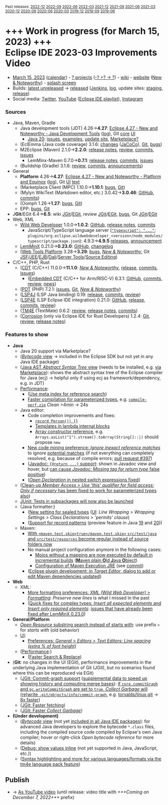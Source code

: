 <sup>Past releases:
[2022-12](https://github.com/howlger/Eclipse-IDE-improvements-videos/tree/2022-12)
[2022-09](https://github.com/howlger/Eclipse-IDE-improvements-videos/tree/2022-09)
[2022-06](https://github.com/howlger/Eclipse-IDE-improvements-videos/tree/2022-06)
[2022-03](https://github.com/howlger/Eclipse-IDE-improvements-videos/tree/2022-03)
[2021-12](https://github.com/howlger/Eclipse-IDE-improvements-videos/tree/2021-12)
[2021-09](https://github.com/howlger/Eclipse-IDE-improvements-videos/tree/2021-09)
[2021-06](https://github.com/howlger/Eclipse-IDE-improvements-videos/tree/2021-06)
[2021-03](https://github.com/howlger/Eclipse-IDE-improvements-videos/tree/2021-03)
[2020-12](https://github.com/howlger/Eclipse-IDE-improvements-videos/tree/2020-12)
[2020-09](https://github.com/howlger/Eclipse-IDE-improvements-videos/tree/2020-09)
[2020-06](https://github.com/howlger/Eclipse-IDE-improvements-videos/tree/2020-06)
[2020-03](https://github.com/howlger/Eclipse-IDE-improvements-videos/tree/2020-03)
[2019-12](https://github.com/howlger/Eclipse-IDE-improvements-videos/tree/2019-12)
[2019-09](https://github.com/howlger/Eclipse-IDE-improvements-videos/tree/2019-09)
[2019-06](https://github.com/howlger/Eclipse-IDE-improvements-videos/tree/2019-06)
</sup>

# +++ Work in progress (for March 15, 2023) +++<br>Eclipse IDE 2023-03 Improvements Video

* [March 15, 2023](https://calendar.google.com/calendar/event?eid=Mjcwc2Y1b2xubm85N3FoZjR1M2o5anI2NnYgZ2NoczdubTRudnBtODM3NDY5ZGRqOXRqbGtAZw&ctz=Europe/Berlin) ([calendar](https://calendar.google.com/calendar/embed?src=gchs7nm4nvpm837469ddj9tjlk@group.calendar.google.com&ctz=Europe/Berlin)) - [? projects](https://projects.eclipse.org/releases/2023-03) ([-? +? → ?](projects_diff.txt)) - [wiki](https://wiki.eclipse.org/Category:SimRel-2023-03) - [website](https://eclipse.org/eclipseide/2022-12) ([New & Noteworthy](https://eclipse.org/eclipseide/2023-03/noteworthy)) - [splash screen](https://bugs.eclipse.org/bugs/show_bug.cgi?id=575781)
* Builds: [latest unreleased](https://download.eclipse.org/technology/epp/staging/) → [released](https://download.eclipse.org/technology/epp/downloads/release/2023-03/) ([Jenkins](https://ci.eclipse.org/packaging/job/simrel.epp-tycho-build), [log](https://git.eclipse.org/c/simrel/org.eclipse.simrel.build.git/log/), update sites: [staging](https://download.eclipse.org/staging/2023-03), [release](http://download.eclipse.org/releases/2022-12))
* Social media: [Twitter](http://twitter.com/EclipseJavaIDE), [YouTube](https://www.youtube.com/user/EclipseFdn) ([Eclipse IDE playlist](https://www.youtube.com/playlist?list=PLy7t4z5SYNaSNjL60ofpwVhfA7mOF3Pgk)), [Instagram](https://www.instagram.com/eclipsejavaide)


### Sources

* Java, Maven, Gradle
    * Java development tools (JDT) 4.26→**4.27**: [Eclipse 4.27 - New and Noteworthy - Java Development Tools](https://www.eclipse.org/eclipse/news/4.27/jdt.php) ([log](https://github.com/eclipse-platform/www.eclipse.org-eclipse-news/commits/master/4.27/jdt.html)), Git [core](https://github.com/eclipse-jdt/eclipse.jdt.core/commits/master) [UI](https://github.com/eclipse-jdt/eclipse.jdt.ui/commits/master)
        * [Java 20](https://jdk.java.net/20/): [issues](https://github.com/eclipse-jdt/eclipse.jdt.core/milestone/20?closed=1), [examples](https://wiki.eclipse.org/Java20/Examples), [update site](https://download.eclipse.org/eclipse/updates/4.27-P-builds/P20230202-0830/), [Marketplace?](https://marketplace.eclipse.org/search/site/Java%252020)
    * (EclEmma (Java code coverage) 3.1.6: [changes](https://www.eclemma.org/changes.html) ([JaCoCo](https://www.jacoco.org/jacoco/trunk/doc/changes.html)), [Git](https://github.com/eclipse/eclemma/commits/master), [bugs](https://bugs.eclipse.org/bugs/buglist.cgi?product=Eclemma&query_format=advanced&order=changeddate%20DESC))
    * M2Eclipse (Maven) 2.1.0→**2.2.0**: [release notes](https://github.com/eclipse-m2e/m2e-core/blob/master/RELEASE_NOTES.md#220), [review](https://projects.eclipse.org/projects/technology.m2e/reviews/2.2.0-release-review), [commits](https://github.com/eclipse-m2e/m2e-core/compare/2.1.0...2.2.0), [issues](https://github.com/eclipse-m2e/m2e-core/issues?q=is%3Aissue+sort%3Aupdated-desc+is%3Aclosed)
        * LemMinx-Maven 0.7.0→**0.7.1**: [release notes](https://github.com/eclipse/lemminx-maven/releases/tag/0.7.0), [commits](https://github.com/eclipse/lemminx-maven/compare/0.7.0...0.7.1), [issues](https://github.com/eclipse/lemminx-maven/issues?q=is%3Aissue+sort%3Aupdated-desc+is%3Aclosed)
    * (Buildship (Gradle) 3.1.6: [review](https://projects.eclipse.org/projects/tools.buildship/releases/3.1.6), [commits](https://github.com/eclipse/buildship/commits/master), [announcements](https://discuss.gradle.org/tag/buildship-release))
* General
    * **Platform** 4.26→**4.27**: [Eclipse 4.27 - New and Noteworthy - Platform and Equinox](https://www.eclipse.org/eclipse/news/4.27/platform.php) ([log](https://github.com/eclipse-platform/www.eclipse.org-eclipse-news/commits/master/4.27/platform.html)), Git [UI](https://github.com/eclipse-platform/eclipse.platform.ui/commits/master) [text](https://github.com/eclipse-platform/eclipse.platform.text/commits/master)
    * (Marketplace Client (MPC) 1.10.0→**1.10.1**: [bugs](https://bugs.eclipse.org/bugs/buglist.cgi?product=MPC&query_format=advanced&order=changeddate%20DESC), [Git](https://git.eclipse.org/c/mpc/org.eclipse.epp.mpc.git/log/))
    * (Mylyn WikiText (Markdown editor, etc.) 3.0.42→**3.0.46**: [GitHub](https://github.com/eclipse-mylyn/org.eclipse.mylyn.docs), [commits](https://github.com/eclipse-mylyn/org.eclipse.mylyn.docs/compare/wikitext.core-3.0.44...wikitext.core-3.0.46))
    * (Oomph 1.26→**1.27**: [bugs](https://bugs.eclipse.org/bugs/buglist.cgi?product=Oomph&query_format=advanced&order=changeddate%20DESC), [Git](https://git.eclipse.org/c/oomph/org.eclipse.oomph.git/log/))
    * EPP: [bugs](https://bugs.eclipse.org/bugs/buglist.cgi?product=EPP&query_format=advanced&order=changeddate%20DESC), [Git](https://git.eclipse.org/c/epp/org.eclipse.epp.packages.git/log/)
* J**Git**/EGit 6.4→**6.5**: wiki [JGit](https://wiki.eclipse.org/JGit/New_and_Noteworthy/6.5)/[EGit](https://wiki.eclipse.org/EGit/New_and_Noteworthy/6.5), review [JGit](https://projects.eclipse.org/projects/technology.jgit/reviews/6.5.0-release-review)/[EGit](https://projects.eclipse.org/projects/technology.egit/reviews/6.5.0-release-review), [bugs](https://bugs.eclipse.org/bugs/buglist.cgi?product=EGit&product=JGit&query_format=advanced&order=changeddate%20DESC), Git [JGit](https://git.eclipse.org/c/jgit/jgit.git/log/)/[EGit](https://git.eclipse.org/c/egit/egit.git/log/)
* Web, XML
    * [Wild Web Developer](https://projects.eclipse.org/projects/tools.wildwebdeveloper) 1.0.0→**1.0.2**: [GitHub](https://github.com/eclipse/wildwebdeveloper), [release notes](https://github.com/eclipse/wildwebdeveloper/blob/master/RELEASE_NOTES.md#102), [commits](https://github.com/eclipse/wildwebdeveloper/compare/1.0.0...1.0.2)
        * JavaScript/TypeScript language server ([`"typescript": "..."`](https://github.com/eclipse/wildwebdeveloper/blob/master/org.eclipse.wildwebdeveloper/package.json#L5); `plugins/org.eclipse.wildwebdeveloper_<version>/node_modules/typescript/package.json`): 4.9.3→**4.9.5** [releases](https://github.com/microsoft/TypeScript/releases), [announcement](https://devblogs.microsoft.com/typescript/announcing-typescript-4-9)
    * [LemMinX](https://projects.eclipse.org/projects/technology.lemminx) 0.21.0→**0.23.0**: [GitHub](https://github.com/eclipse/lemminx), [changelog](https://github.com/eclipse/lemminx/blob/main/CHANGELOG.md#0230-december-14-2022)
    * ([Web Tools Platform](https://projects.eclipse.org/projects/webtools) 3.28→**3.29**: [bugs](https://bugs.eclipse.org/bugs/report.cgi?x_axis_field=bug_status&y_axis_field=product&query_format=report-table&classification=WebTools&target_milestone=3.29&format=table&action=wrap), [_New & Noteworthy_](https://www.eclipse.org/webtools/releases/3.29/NewAndNoteworthy/), Git [JSF](https://git.eclipse.org/c/jsf/webtools.jsf.git/log/)/[JEE](https://git.eclipse.org/c/jeetools/webtools.javaee.git/log/)/[EJB](https://git.eclipse.org/c/jeetools/webtools.ejb.git/log/)/[Dali](https://git.eclipse.org/c/dali/webtools.dali.git/log/)/[Server Tools](https://git.eclipse.org/c/servertools/webtools.servertools.git/log/)/[Source Editing](https://git.eclipse.org/c/sourceediting/webtools.sourceediting.git/log/))
* C/C++, PHP, Rust
    * ([CDT](https://projects.eclipse.org/projects/tools.cdt) (C/C++) 11.0.0→**11.1.0**: [_New & Noteworthy_](https://github.com/eclipse-cdt/cdt/blob/main/NewAndNoteworthy/CDT-11.1.md), [release](https://github.com/eclipse-cdt/cdt/releases/tag/CDT_11_1_0), [commits](https://github.com/eclipse-cdt/cdt/compare/CDT_11_0_0...CDT_11_1_0), [issues](https://github.com/eclipse-cdt/cdt/issues?q=is%3Aissue+sort%3Aupdated-desc))
        * ([Embedded CDT](https://projects.eclipse.org/projects/iot.embed-cdt) (C/C++ for Arm/RISC-V) 6.3.1: [GitHub](https://github.com/eclipse-embed-cdt/eclipse-plugins), [commits](https://github.com/eclipse-embed-cdt/eclipse-plugins/compare/v6.3.0...v6.3.1), [review](https://projects.eclipse.org/projects/iot.embed-cdt/reviews/6.3.1-release-review), [news](https://eclipse-embed-cdt.github.io/news/))
    * ([PDT](https://projects.eclipse.org/projects/tools.pdt) (PHP) 7.2.1: [issues](https://github.com/eclipse/pdt/issues?q=is%3Aissue+sort%3Aupdated-asc), [Git](https://github.com/eclipse/pdt/commits/master), [_New & Noteworthy_](https://wiki.eclipse.org/PDT/NewIn72))
    * ([LSP4J](https://projects.eclipse.org/projects/technology.lsp4j) (LSP Java binding) 0.19: [release](https://github.com/eclipse/lsp4j/releases/tag/v0.19.0), [commits](https://github.com/eclipse/lsp4j/compare/v0.15.0...v0.19.0), [review](https://projects.eclipse.org/projects/technology.lsp4j))
    * ([LSP4E](https://projects.eclipse.org/projects/technology.lsp4e) (LSP Eclipse IDE integration) 0.21.0: [GitHub](https://github.com/eclipse/lsp4e), [release](https://github.com/eclipse/lsp4e/releases/tag/0.21.0), [commits](https://github.com/eclipse/lsp4e/compare/0.20.5...0.21.0), [review](https://projects.eclipse.org/projects/technology.lsp4e/releases/0.21.0))
    * ([TM4E](https://projects.eclipse.org/projects/technology.tm4e) (TextMate) 0.6.2: [review](https://projects.eclipse.org/projects/technology.tm4e/reviews/0.6.2-release-review), [release notes](https://github.com/eclipse/tm4e/blob/master/RELEASE_NOTES.md#062), [commits](https://github.com/eclipse/tm4e/compare/0.6.0...0.6.2))
    * ([Corrosion](https://github.com/eclipse/corrosion) (only via Eclipse IDE for Rust Developers) 1.2.4: [Git](https://github.com/eclipse/corrosion/commits/master), [review](https://projects.eclipse.org/projects/tools.corrosion/reviews/1.2.4-release-review), [release notes](https://github.com/eclipse/corrosion/blob/master/RELEASE_NOTES.md))


### Features to show

* **Java<!-- [📽️](https://youtu.be/jJau4kUoLrA?t=16s)-->**
    * Java 20 support via Marketplace?
    * ([_Bytecode_ view](https://www.eclipse.org/eclipse/news/4.27/jdt.php#new-old-jdt-views) → included in the Eclipse SDK but not yet in any Java IDE package)
    * ([Java AST _Abstract Syntax Tree_ view](https://www.eclipse.org/eclipse/news/4.27/jdt.php#new-old-jdt-views) (needs to be installed, e.g. [via Marketplace](https://marketplace.eclipse.org/content/ast-view)): shows the abstract syntax tree of the Eclipse compiler for Java (ecj) → helpful only if using ecj as framework/dependency, e.g. in JDT)
    * [Performance](https://github.com/search?utf8=%E2%9C%93&q=performance+OR+speed+OR+faster+org%3Aeclipse-jdt+committer-date%3A2022-12-05..2023-03-10&s=committer-date&o=desc&type=Commits):
        * ([Use meta index for reference search](https://github.com/eclipse-jdt/eclipse.jdt.core/pull/532))
        * [Faster compilation for parameterized types](https://github.com/eclipse-jdt/eclipse.jdt.core/issues/549), e.g. [`compile-perf.zip`](https://github.com/eclipse-jdt/eclipse.jdt.core/files/10041321/compile-perf.zip) _Clean_ >4min → 24s
    * Java editor:
        * Code completion improvements and fixes:
            * [`record Person(|) {}`](https://github.com/eclipse-jdt/eclipse.jdt.core/issues/667)
            * [Templates in lambda internal blocks](https://github.com/eclipse-jdt/eclipse.jdt.core/pull/651)
            * [Array constructor reference](https://github.com/eclipse-jdt/eclipse.jdt.core/issues/583), e.g. `Arrays.asList("1").stream().toArray(String[]::|)` should propose `new`
        * [New code mining preference: _Ignore inexact reference matches_](https://www.eclipse.org/eclipse/news/4.27/jdt.php#new-code-mining-preference) to ignore [potential matches](https://www.eclipse.org/lists/jdt-core-dev/msg00051.html) (if not everything can completely resolved, e.g. because of compile errors; [pull request #397](https://github.com/eclipse-jdt/eclipse.jdt.ui/pull/397))
        * ([Javadoc: `{@return ...}` support](https://www.eclipse.org/eclipse/news/4.27/jdt.php#javadoc-inline-return): shown in Javadoc view and hover, but [can cause _Javadoc: Missing tag for return type_ false positive](https://github.com/eclipse-jdt/eclipse.jdt.core/issues/795))
        * ([_Open Declaration_ in nested switch expressions fixed](https://github.com/eclipse-jdt/eclipse.jdt.core/issues/708))
    * ([Clean-up _Member Access > Use 'this' qualifier for field access: Only if necessary_ has been fixed to work for parameterized types also](https://github.com/eclipse-jdt/eclipse.jdt.ui/issues/411))
    * [JUnit: Tests in subpackages will now also be launched](https://www.eclipse.org/eclipse/news/4.27/jdt.php#junit-subpackage-support)
    * (Java formatter:)
        * ([New setting for sealed types](https://github.com/eclipse-jdt/eclipse.jdt.core/commit/7f2b6b230ae5f09345d2f0ebbddae00d9a72b9fe) ([UI](https://github.com/eclipse-jdt/eclipse.jdt.ui/commit/3adb1da52d57c2aa2e1a1edcfcf29640c3dd4ce3): _Line Wrapping > Wrapping Settings > Class Declarations > 'permits' clause_)
        * ([Support for record patterns](https://github.com/eclipse-jdt/eclipse.jdt.core/issues/264) (preview feature in Java [19](https://openjdk.org/jeps/405) and [20](https://openjdk.org/jeps/432)))
    * Maven<!-- [📽️](https://youtu.be/jJau4kUoLrA?t=218s)-->:
        * [With `<maven.test.skip>true</maven.test.skip>` `src/test/java` and `src/test/resources` become regular instead of source folders now](https://github.com/eclipse-m2e/m2e-core/blob/master/RELEASE_NOTES.md#ignore-test-sources-and-resources-compilation-if-maventestskiptrue-is-specified)
        * No manual project configuration anymore in the following cases:
            * [Mojos without a mapping are now executed by default in incremental builds](https://github.com/eclipse-m2e/m2e-core/blob/master/RELEASE_NOTES.md#mojos-without-a-mapping-are-now-executed-by-default-in-incremental-builds) ([**M**aven plain **O**ld **J**ava **O**bject](https://maven.apache.org/guides/plugin/guide-java-plugin-development.html#your-first-mojo))
            * [Configuration of Maven Execution JRE](https://github.com/eclipse-m2e/m2e-core/blob/master/RELEASE_NOTES.md#configuration-of-maven-execution-jre) (see [commit](https://github.com/eclipse-m2e/m2e-core/commit/32dc6407c919bb8eb8217df4a3ccddff18ab1ed4))
        * ([Eclipse plugin development: in _Target Editor_, dialog to add or edit Maven dependencies updated](https://github.com/eclipse-m2e/m2e-core/blob/master/RELEASE_NOTES.md#updated-dependency-editor))
* **Web<!-- [📽️](https://youtu.be/jJau4kUoLrA?t=302s)-->**
    * XML:
        * [More formatting preferences: _XML (Wild Web Developer) > Formatting_](https://github.com/eclipse/wildwebdeveloper/commit/7c20109bf5e559367826ba66ba9ef596814e88d5): _Preserve new lines_ is what I missed in the past
        * ([Quick fixes for complex types: _Insert all expected elements_ and _Insert only required elements_](https://github.com/eclipse/lemminx/issues/1218): [issues that have already been fixed after LemMinX 0.23.0](https://github.com/eclipse/lemminx/issues/1218#issuecomment-1190078320))
* **General/Platform<!-- [📽️](https://youtu.be/jJau4kUoLrA?t=000s)-->**
    * [_Open Resource_ substring search instead of starts with](https://www.eclipse.org/eclipse/news/4.27/platform.php#open-resource-new-search-behavior): use prefix `>` for _starts with_ (old behavior)
    * [UI](https://github.com/search?utf8=%E2%9C%93&q=dark+OR+light+OR+theme+OR+layout+org%3Aeclipse-platform+org%3Aeclipse-jdt+committer-date%3A2022-12-05..2023-03-10&s=committer-date&type=Commits):
        * [Preferences: _General > Editors > Text Editors: Line spacing (extra % of font height)_](https://github.com/eclipse-platform/eclipse.platform.text/issues/98)
    * ([Performance](https://github.com/search?utf8=%E2%9C%93&q=performance+OR+speed+OR+fast+OR+faster+OR+slow+org%3Aeclipse-platform+committer-date%3A2022-12-05..2023-03-10&s=committer-date&o=desc&type=Commits):)
        * ([Faster Search & Replace](https://github.com/eclipse-platform/eclipse.platform.text/commit/8775ea8bd9a6d683d596da5d8d6c89bfd29e8406))
* (**Git<!-- [📽️](https://youtu.be/jJau4kUoLrA?t=588s)-->**: no changes in the UI (EGit), performance improvements in the underlying Java implementation of Git (JGit), but no scenarios found where this can be reproduced via EGit)
    * ([JGit: Commit-graph support](https://bugs.eclipse.org/bugs/show_bug.cgi?id=574368) ([supplemental data to speed up showing history and computing merge bases](https://git-scm.com/docs/commit-graph)): [if `core.commitGraph` and `gc.writeCommitGraph` are set to `true`, _Collect Garbage_ will (re)write `.git/objects/info/commit-graph`](https://git.eclipse.org/c/jgit/jgit.git/commit/?id=b082c58e0ff3e829071e90b47df022e77cd3dea2), e.g. [torvalds/linux.git](https://github.com/torvalds/linux.git) → [8x faster](https://bugs.eclipse.org/bugs/show_bug.cgi?id=574368#c1))
    * ([JGit: Faster fetching](https://git.eclipse.org/c/jgit/jgit.git/commit/?id=21e902dd7fa4ff53dc35fd7c48f8b5edc52f8eea))
    * ([JGit: Faster _Collect Garbage_](https://git.eclipse.org/c/jgit/jgit.git/commit/?id=cd3fc7a2995c06cf2425f51758094e039c938559))
* **(Under development)**
    * ([_Bytecode_ view](https://www.eclipse.org/eclipse/news/4.27/jdt.php#new-old-jdt-views) (not yet [included in all Java IDE packages](https://bugs.eclipse.org/bugs/show_bug.cgi?id=581619)): for advanced Java developers to explore the bytecode `*.class` files, including the compiled source code compiled by Eclipse's own Java compiler; hover or right-click _Open bytecode reference_ for more details)
    * ([Debug: show values inline](https://www.eclipse.org/eclipse/news/4.23/platform.php#inline-debug-values) (not yet supported in Java, JavaScript, etc.))
    * ([Syntax highlighting and more for various languages/formats via the tm4e language pack feature](https://github.com/eclipse/tm4e/pull/374))

## Publish
* → [As YouTube video](https://www.youtube.com/playlist?list=PLnh_8hTD4yvnhXSttuewEKgKkmlIj_ND-) (until release: video title with _+++Coming on December 7, 2022+++_ prefix)
